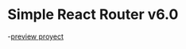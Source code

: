 # Simple React Router v6.0

-[preview proyect](https://app.netlify.com/sites/simple-react-router-v6-curso/settings/domain)